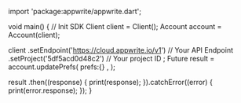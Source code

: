 import 'package:appwrite/appwrite.dart';

void main() { // Init SDK
  Client client = Client();
  Account account = Account(client);

  client
    .setEndpoint('https://cloud.appwrite.io/v1') // Your API Endpoint
    .setProject('5df5acd0d48c2') // Your project ID
  ;
  Future result = account.updatePrefs(
    prefs:{} ,
  );

  result
    .then((response) {
      print(response);
    }).catchError((error) {
      print(error.response);
  });
}
